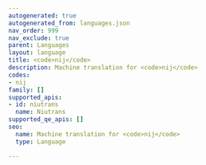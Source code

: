 ```yaml
---
autogenerated: true
autogenerated_from: languages.json
nav_order: 999
nav_exclude: true
parent: Languages
layout: language
title: <code>nij</code>
description: Machine translation for <code>nij</code>
codes:
- nij
family: []
supported_apis:
- id: niutrans
  name: Niutrans
supported_qe_apis: []
seo:
  name: Machine translation for <code>nij</code>
  type: Language

---
```


